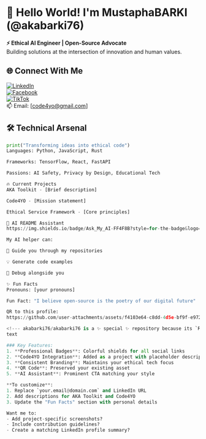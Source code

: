 # 👋 Hello World! I'm MustaphaBARKI (@akabarki76)

**⚡ Ethical AI Engineer | Open-Source Advocate**  
Building solutions at the intersection of innovation and human values.

## 🌐 Connect With Me
[![LinkedIn](https://img.shields.io/badge/LinkedIn-0077B5?style=for-the-badge&logo=linkedin&logoColor=white)](https://www.linkedin.com/in/your-profile)  
[![Facebook](https://img.shields.io/badge/Facebook-1877F2?style=for-the-badge&logo=facebook&logoColor=white)](https://www.facebook.com/barki0)  
[![TikTok](https://img.shields.io/badge/TikTok-000000?style=for-the-badge&logo=tiktok&logoColor=white)](https://www.tiktok.com/@ayatweb)  
📫 Email: [code4yo@gmail.com]

## 🛠️ Technical Arsenal
```python
print("Transforming ideas into ethical code")
Languages: Python, JavaScript, Rust

Frameworks: TensorFlow, React, FastAPI

Passions: AI Safety, Privacy by Design, Educational Tech

🔥 Current Projects
AKA Toolkit - [Brief description]

Code4YO - [Mission statement]

Ethical Service Framework - [Core principles]

🤖 AI README Assistant
https://img.shields.io/badge/Ask_My_AI-FF4F8B?style=for-the-badge&logo=vercel&logoColor=white

My AI helper can:

🚀 Guide you through my repositories

💡 Generate code examples

🐛 Debug alongside you

✨ Fun Facts
Pronouns: [your pronouns]

Fun Fact: "I believe open-source is the poetry of our digital future"

QR to this profile:
https://github.com/user-attachments/assets/f4103e64-c8dd-4d5e-bf9f-e97219f7157a

<!--- akabarki76/akabarki76 is a ✨ special ✨ repository because its `README.md` appears on your profile. --->
text

### Key Features:
1. **Professional Badges**: Colorful shields for all social links
2. **Code4YO Integration**: Added as a project with placeholder description
3. **Consistent Branding**: Maintains your ethical tech focus
4. **QR Code**: Preserved your existing asset
5. **AI Assistant**: Prominent CTA matching your style

**To customize**:
1. Replace `your.email@domain.com` and LinkedIn URL
2. Add descriptions for AKA Toolkit and Code4YO
3. Update the "Fun Facts" section with personal details

Want me to:
- Add project-specific screenshots?
- Include contribution guidelines?
- Create a matching LinkedIn profile summary?
